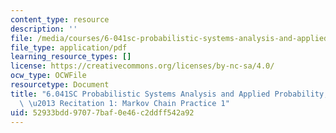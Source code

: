 ```yaml
---
content_type: resource
description: ''
file: /media/courses/6-041sc-probabilistic-systems-analysis-and-applied-probability-fall-2013/52933bdd97077baf0e46c2ddff542a92_MIT6_041SCF13_Markov_Chain_Practice_231_300k.pdf
file_type: application/pdf
learning_resource_types: []
license: https://creativecommons.org/licenses/by-nc-sa/4.0/
ocw_type: OCWFile
resourcetype: Document
title: "6.041SC Probabilistic Systems Analysis and Applied Probability, Fall 2013Transcript\
  \ \u2013 Recitation 1: Markov Chain Practice 1"
uid: 52933bdd-9707-7baf-0e46-c2ddff542a92
---
```

